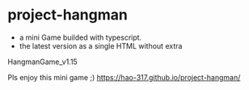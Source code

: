 # project-hangman

- a mini Game builded with typescript.
- the latest version as a single HTML without extra

HangmanGame_v1.15

Pls enjoy this mini game ;) 
https://hao-317.github.io/project-hangman/
